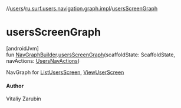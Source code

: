 //[users](../../index.md)/[ru.surf.users.navigation.graph.impl](index.md)/[usersScreenGraph](users-screen-graph.md)

# usersScreenGraph

[androidJvm]\
fun [NavGraphBuilder](https://developer.android.com/reference/kotlin/androidx/navigation/NavGraphBuilder.html).[usersScreenGraph](users-screen-graph.md)(scaffoldState: ScaffoldState, navActions: [UsersNavActions](../ru.surf.users.navigation.actions/-users-nav-actions/index.md))

NavGraph for [ListUsersScreen](../ru.surf.users.ui.screens.listUsers/-list-users-screen.md), [ViewUserScreen](../ru.surf.users.ui.screens.viewUser/-view-user-screen.md)

#### Author

Vitaliy Zarubin
